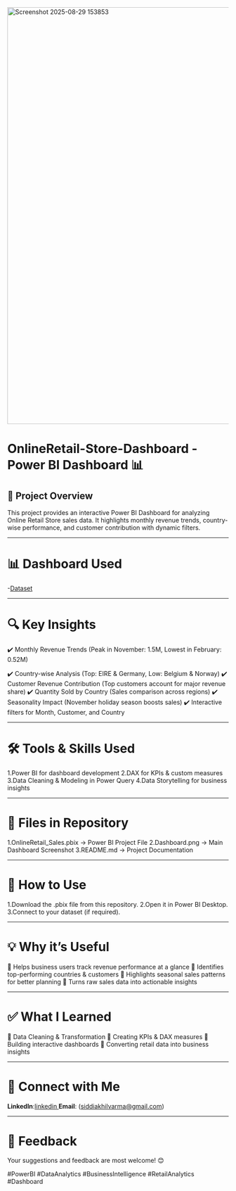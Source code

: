 <img width="1919" height="948" alt="Screenshot 2025-08-29 153853" src="https://github.com/user-attachments/assets/ca571978-b368-480a-ba23-089ef42ca7da" />

# OnlineRetail-Store-Dashboard - Power BI Dashboard 📊

## 📌 Project Overview
This project provides an interactive Power BI Dashboard for analyzing Online Retail Store sales data.
It highlights monthly revenue trends, country-wise performance, and customer contribution with dynamic filters.

---

# 📊 Dashboard Used
-<a href="https://github.com/Akhilvarma377/OnlineRetail-Store-Dashboard/blob/main/Online%20Retail.xlsx">Dataset</a>

---

# 🔍 Key Insights

✔️ Monthly Revenue Trends (Peak in November: 1.5M, Lowest in February: 0.52M)

✔️ Country-wise Analysis (Top: EIRE & Germany, Low: Belgium & Norway)
✔️ Customer Revenue Contribution (Top customers account for major revenue share)
✔️ Quantity Sold by Country (Sales comparison across regions)
✔️ Seasonality Impact (November holiday season boosts sales)
✔️ Interactive filters for Month, Customer, and Country

---

# 🛠 Tools & Skills Used
1.Power BI for dashboard development
2.DAX for KPIs & custom measures
3.Data Cleaning & Modeling in Power Query
4.Data Storytelling for business insights

---

# 📂 Files in Repository
1.OnlineRetail_Sales.pbix → Power BI Project File
2.Dashboard.png → Main Dashboard Screenshot
3.README.md → Project Documentation

---

# 🚀 How to Use
1.Download the .pbix file from this repository.
2.Open it in Power BI Desktop.
3.Connect to your dataset (if required).

---

# 💡 Why it’s Useful
🔹 Helps business users track revenue performance at a glance
🔹 Identifies top-performing countries & customers
🔹 Highlights seasonal sales patterns for better planning
🔹 Turns raw sales data into actionable insights

---

# ✅ What I Learned
🔹 Data Cleaning & Transformation
🔹 Creating KPIs & DAX measures
🔹 Building interactive dashboards
🔹 Converting retail data into business insights

---

# 🔗 Connect with Me
**LinkedIn**:<a href="https://www.linkedin.com/in/akhilvarma8/">linkedin </a>
**Email**: (siddiakhilvarma@gmail.com)

---

# 📢 Feedback
Your suggestions and feedback are most welcome! 😊

#PowerBI #DataAnalytics #BusinessIntelligence #RetailAnalytics #Dashboard
